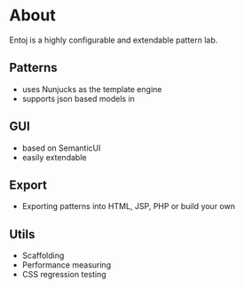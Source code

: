 # About

Entoj is a highly configurable and extendable pattern lab.

## Patterns
* uses Nunjucks as the template engine
* supports json based models in 

## GUI
* based on SemanticUI
* easily extendable

## Export

* Exporting patterns into HTML, JSP, PHP or build your own

## Utils

* Scaffolding
* Performance measuring
* CSS regression testing

